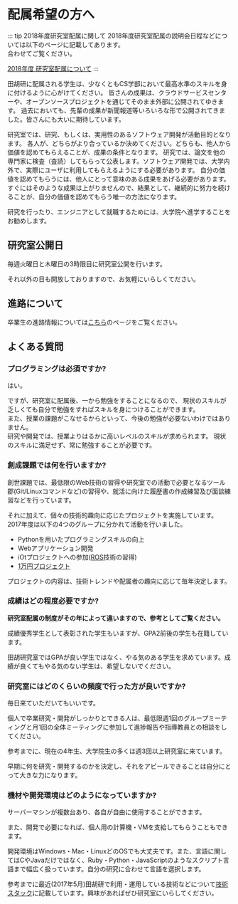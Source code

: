 # 配属希望の方へ
::: tip 2018年度研究室配属に関して
2018年度研究室配属の説明会日程などについては以下のページに記載してあります。  
合わせてご覧ください。

[2018年度 研究室配属について](./assignment-2018.html)
:::


田胡研に配属される学生は、少なくともCS学部において最高水準のスキルを身に付けるように心がけてください。 皆さんの成果は、クラウドサービスセンターや、オープンソースプロジェクトを通じてそのまま外部に公開されてゆきます。 過去においても、先輩の成果が新聞報道等いろいろな形で公開されてきました。皆さんにも大いに期待しています。

研究室では、研究、もしくは、実用性のあるソフトウェア開発が活動目的となります。 各人が、どちらがより合っているか決めてください。どちらも、他人から価値を認めてもらえることが、成果の条件となります。 研究では、論文を他の専門家に検査（査読）してもらって公表します。ソフトウェア開発では、大学内外で、実際にユーザに利用してもらえるようにする必要があります。 自分の価値を認めてもらうには、他人にとって意味のある成果をあげる必要があります。 すぐにはそのような成果は上がりませんので、結果として、継続的に努力を続けることが、自分の価値を認めてもらう唯一の方法になります。

研究を行ったり、エンジニアとして就職するためには、大学院へ進学することをお勧めします。

## 研究室公開日
毎週火曜日と木曜日の3時限目に研究室公開を行います。

それ以外の日も開放しておりますので、お気軽にいらしくてださい。

## 進路について
卒業生の進路情報については[こちら](./cource.html)のページをご覧ください。

## よくある質問
### プログラミングは必須ですか?
はい。

ですが、研究室に配属後、一から勉強をすることになるので、 現状のスキルが乏しくても自分で勉強をすればスキルを身につけることができます。  
また、授業の課題がこなせるからといって、今後の勉強が必要ないわけではありません。  
研究や開発では、授業よりはるかに高いレベルのスキルが求められます。 現状のスキルに満足せず、常に勉強することが必要です。

### 創成課題では何を行いますか?
創世課題では、最低限のWeb技術の習得や研究室での活動で必要となるツール郡(Git/Linuxコマンドなど)の習得や、就活に向けた履歴書の作成練習及び面談練習などを行っています。

それに加えて、個々の技術的趣向に応じたプロジェクトを実施しています。  
2017年度は以下の4つのグループに分かれて活動を行いました。

- Pythonを用いたプログラミングスキルの向上
- Webアプリケーション開発
- iOtプロジェクトへの参加([ROS](http://wiki.ros.org/ja)技術の習得)
- [1万円プロジェクト](/business/#_1万円プロジェクトの実施)

プロジェクトの内容は、技術トレンドや配属者の趣向に応じて毎年決定します。

### 成績はどの程度必要ですか?
**研究室配属の制度がその年によって違いますので、参考としてご覧ください。**

成績優秀学生として表彰された学生もいますが、GPA2前後の学生も在籍しています。

田胡研究室ではGPAが良い学生ではなく、やる気のある学生を求めています。成績が良くてもやる気のない学生は、希望しないでください。

### 研究室にはどのくらいの頻度で行った方が良いですか?
毎日来ていただいてもいいです。

個人で卒業研究・開発がしっかりとできる人は、最低限週1回のグループミーティングと月1回の全体ミーティングに参加して進捗報告や指導教員との相談をしてください。

参考までに、現在の4年生、大学院生の多くは週3回以上研究室に来ています。

早期に何を研究・開発するのかを決定し、それをアピールできることは自分にとって大きな力になります。

### 機材や開発環境はどのようになっていますか?
サーバーマシンが複数台あり、各自が自由に使用することができます。

また、開発で必要になれば、個人用の計算機・VMを支給してもらうこともできます。

開発環境はWindows・Mac・LinuxどのOSでも大丈夫です。また、言語に関してはCやJavaだけではなく、Ruby・Python・JavaScriptのようなスクリプト言語まで幅広く扱っています。自分の研究に合わせて言語を選択します。

参考までに最近(2017年5月)田胡研で利用・運用している技術などについて[技術スタック](./technology-stack.html)に記載しています。興味があればぜひ研究室にいらしてください。